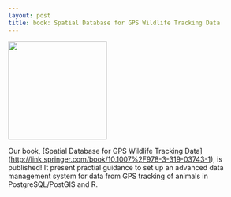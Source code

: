 ```yaml
---
layout: post
title: book: Spatial Database for GPS Wildlife Tracking Data
---
```


<a href="http://link.springer.com/book/10.1007%2F978-3-319-03743-1" target="_blank">
  <img src="https://images.springer.com/sgw/books/medium/9783319037424.jpg" width="200">
</a>
    

Our book, [Spatial Database for GPS Wildlife Tracking Data]
(http://link.springer.com/book/10.1007%2F978-3-319-03743-1), is published! It present practial guidance to set up an advanced data management system for data from GPS tracking of animals in PostgreSQL/PostGIS and R. 


